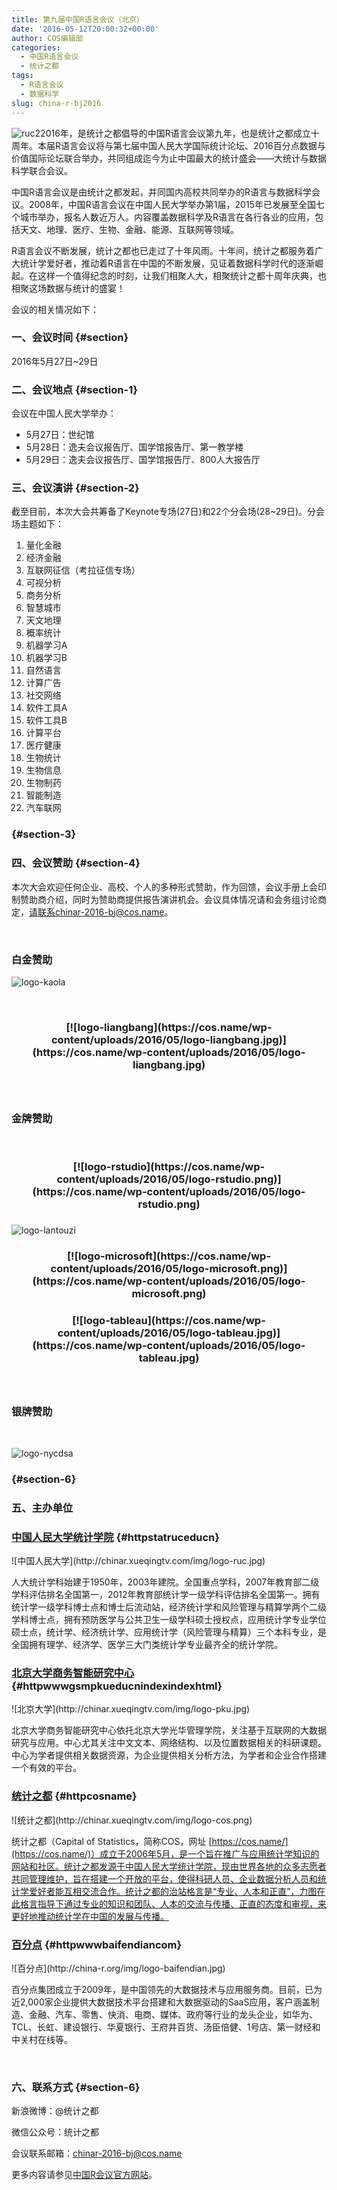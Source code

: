 ```yaml
---
title: 第九届中国R语言会议（北京）
date: '2016-05-12T20:00:32+00:00'
author: COS编辑部
categories:
  - 中国R语言会议
  - 统计之都
tags:
  - R语言会议
  - 数据科学
slug: china-r-bj2016
---
```


![ruc2](https://cos.name/wp-content/uploads/2016/05/ruc2.jpg)2016年，是统计之都倡导的中国R语言会议第九年，也是统计之都成立十周年。本届R语言会议将与第七届中国人民大学国际统计论坛、2016百分点数据与价值国际论坛联合举办，共同组成迄今为止中国最大的统计盛会——大统计与数据科学联合会议。

中国R语言会议是由统计之都发起，并同国内高校共同举办的R语言与数据科学会议。2008年，中国R语言会议在中国人民大学举办第1届，2015年已发展至全国七个城市举办，报名人数近万人。内容覆盖数据科学及R语言在各行各业的应用，包括天文、地理、医疗、生物、金融、能源、互联网等领域。

R语言会议不断发展，统计之都也已走过了十年风雨。十年间，统计之都服务着广大统计学爱好者，推动着R语言在中国的不断发展，见证着数据科学时代的逐渐崛起。在这样一个值得纪念的时刻，让我们相聚人大，相聚统计之都十周年庆典，也相聚这场数据与统计的盛宴！

会议的相关情况如下：

### 一、会议时间 {#section}

2016年5月27日~29日<!--more-->

### 二、会议地点 {#section-1}

会议在中国人民大学举办：

  * 5月27日：世纪馆
  * 5月28日：逸夫会议报告厅、国学馆报告厅、第一教学楼
  * 5月29日：逸夫会议报告厅、国学馆报告厅、800人大报告厅

### 三、会议演讲 {#section-2}

截至目前，本次大会共筹备了Keynote专场(27日)和22个分会场(28~29日)。分会场主题如下：

  1. 量化金融
  2. 经济金融
  3. 互联网征信（考拉征信专场）
  4. 可视分析
  5. 商务分析
  6. 智慧城市
  7. 天文地理
  8. 概率统计
  9. 机器学习A
 10. 机器学习B
 11. 自然语言
 12. 计算广告
 13. 社交网络
 14. 软件工具A
 15. 软件工具B
 16. 计算平台
 17. 医疗健康
 18. 生物统计
 19. 生物信息
 20. 生物制药
 21. 智能制造
 22. 汽车联网

###  {#section-3}

### 四、会议赞助 {#section-4}

本次大会欢迎任何企业、高校、个人的多种形式赞助，作为回馈，会议手册上会印制赞助商介绍，同时为赞助商提供报告演讲机会。会议具体情况请和会务组讨论商定，请联系chinar-2016-bj@cos.name。

&nbsp;

<h3 class="text-center" style="text-align: left;">
  白金赞助
</h3>

![logo-kaola](https://cos.name/wp-content/uploads/2016/05/logo-kaola.jpg)

&nbsp;

<h3 class="text-center" style="text-align: center;">
  [![logo-liangbang](https://cos.name/wp-content/uploads/2016/05/logo-liangbang.jpg)](https://cos.name/wp-content/uploads/2016/05/logo-liangbang.jpg)
</h3>

<h3 class="text-center" style="text-align: center;">
</h3>

&nbsp;

<h3 class="text-center" style="text-align: left;">
  金牌赞助
</h3>

&nbsp;

<h3 class="text-center" style="text-align: center;">
  [![logo-rstudio](https://cos.name/wp-content/uploads/2016/05/logo-rstudio.png)](https://cos.name/wp-content/uploads/2016/05/logo-rstudio.png)
</h3>

<h3 class="text-center" style="text-align: center;">
</h3>

![logo-lantouzi](https://cos.name/wp-content/uploads/2016/05/logo-lantouzi.png)

<h3 class="text-center" style="text-align: center;">
  [![logo-microsoft](https://cos.name/wp-content/uploads/2016/05/logo-microsoft.png)](https://cos.name/wp-content/uploads/2016/05/logo-microsoft.png)
</h3>

<h3 class="text-center" style="text-align: center;">
  [![logo-tableau](https://cos.name/wp-content/uploads/2016/05/logo-tableau.jpg)](https://cos.name/wp-content/uploads/2016/05/logo-tableau.jpg)
</h3>

<h3 class="text-center" style="text-align: center;">
</h3>

&nbsp;

<h3 class="text-center" style="text-align: left;">
  银牌赞助
</h3>

&nbsp;

![logo-nycdsa](https://cos.name/wp-content/uploads/2016/05/logo-nycdsa.png)

### 

###  {#section-6}

### 五、主办单位

<div class="text-center">
</div>

<div class="text-center">
</div>

### [中国人民大学统计学院](http://stat.ruc.edu.cn/) {#httpstatruceducn}

<div class="row">
  <div class="col-md-6 col-md-offset-3">
    ![中国人民大学](http://chinar.xueqingtv.com/img/logo-ruc.jpg)
  </div>
</div>

人大统计学科始建于1950年，2003年建院。全国重点学科，2007年教育部二级学科评估排名全国第一，2012年教育部统计学一级学科评估排名全国第一。拥有统计学一级学科博士点和博士后流动站，经济统计学和风险管理与精算学两个二级学科博士点，拥有预防医学与公共卫生一级学科硕士授权点，应用统计学专业学位硕士点，统计学、经济统计学、应用统计学（风险管理与精算）三个本科专业，是全国拥有理学、经济学、医学三大门类统计学专业最齐全的统计学院。

### [北京大学商务智能研究中心](http://www.gsm.pku.edu.cn/index/index.html) {#httpwwwgsmpkueducnindexindexhtml}

<div class="row">
  <div class="col-md-6 col-md-offset-3">
    ![北京大学](http://chinar.xueqingtv.com/img/logo-pku.jpg)
  </div>
</div>

北京大学商务智能研究中心依托北京大学光华管理学院，关注基于互联网的大数据研究与应用。中心尤其关注中文文本、网络结构、以及位置数据相关的科研课题。中心为学者提供相关数据资源，为企业提供相关分析方法，为学者和企业合作搭建一个有效的平台。

### [统计之都](https://cos.name/) {#httpcosname}

<div class="row">
  <div class="col-md-6 col-md-offset-3">
    ![统计之都](http://chinar.xueqingtv.com/img/logo-cos.png)
  </div>
</div>

统计之都（Capital of Statistics，简称COS，网址 [https://cos.name/](https://cos.name/)）成立于2006年5月，是一个旨在推广与应用统计学知识的网站和社区。统计之都发源于中国人民大学统计学院，现由世界各地的众多志愿者共同管理维护，旨在搭建一个开放的平台，使得科研人员、企业数据分析人员和统计学爱好者能互相交流合作。统计之都的治站格言是“专业、人本和正直”，力图在此格言指导下通过专业的知识和团队、人本的交流与传播、正直的态度和审视，来更好地推动统计学在中国的发展与传播。

### [百分点](http://www.baifendian.com/) {#httpwwwbaifendiancom}

<div class="row">
  <div class="col-md-6 col-md-offset-3">
    ![百分点](http://china-r.org/img/logo-baifendian.jpg)
  </div>
</div>

百分点集团成立于2009年，是中国领先的大数据技术与应用服务商。目前，已为近2,000家企业提供大数据技术平台搭建和大数据驱动的SaaS应用，客户涵盖制造、金融、汽车、零售、快消、电商、媒体、政府等行业的龙头企业，如华为、TCL、长虹、建设银行、华夏银行、王府井百货、汤臣倍健、1号店、第一财经和中关村在线等。

&nbsp;

### 六、联系方式 {#section-6}

新浪微博：@统计之都

微信公众号：统计之都

会议联系邮箱：chinar-2016-bj@cos.name

更多内容请参见[中国R会议官方网站](http://china-r.org/bj2016/index.html)。
